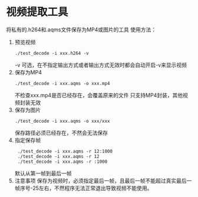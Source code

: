# 视频提取工具

将私有的.h264和.aqms文件保存为MP4或图片的工具
使用方法：
1. 预览视频
   ```
   ./test_decode -i xxx.h264 -v
   ``` 
   -v 可选，在不指定输出方式或者输出方式无效时都会自动开启-v来显示视频
2. 保存为MP4
    ```
    ./test_decode -i xxx.aqms -o xxx.mp4
    ```
    不检查xxx.mp4是否已经存在，会覆盖原来的文件
    只支持MP4封装，其他视频封装无效
3. 保存为图片
    ```
    ./test_decode -i xxx.aqms -o xxx/xxx
    ```
    保存路径必须已经存在，不然会无法保存
4. 指定保存帧
   ```
    ./test_decode -i xxx.aqms -r 12:1000
    ./test_decode -i xxx.aqms -r 12
    ./test_decode -i xxx.aqms -r :1000
   ```
   默认从第一帧到最后一帧
5. 注意事项
    保存为视频时，必须指定最后一帧，且最后一帧不能超过真实最后一帧序号-25左右，不然程序无法正常退出导致视频不能使用。